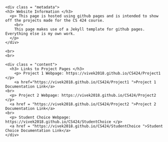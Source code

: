 <html>
  <head> 
    <title> CS424 </title> 
  </head> 
  
  <body> 
  
    <div class = "metadata"> 
    <h3> Website Information </h3> 
      <p> This page is hosted using github pages and is intended to show off the projects made for the CS 424 course. 
        <br>
        This page makes use of a Jekyll template for github pages. Everything else is my own work. 
      </p> 
    </div>
    
    <br>
    <br>
    
    <div class = "content">
      <h3> Links to Project Pages </h3> 
        <p> Project 1 Webpage: https://vivek2018.github.io/CS424/Project1 </p>
        <a href="https://vivek2018.github.io/CS424/Project1 ">Project 1 Documentation Link</a>
    <br>
      <p> Project 2 Webpage: https://vivek2018.github.io/CS424/Project2 </p> 
      <a href = "https://vivek2018.github.io/CS424/Project2 ">Project 2 Documentation Link</a>
    <br>
      <p> Student Choice Webpage: https://vivek2018.github.io/CS424/StudentChoice </p> 
      <a href = "https://vivek2018.github.io/CS424/StudentChoice ">Student Choice Documentation Link</a>
    </div> 
  
  </body> 
</html>







